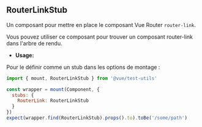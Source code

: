 ## RouterLinkStub


Un composant pour mettre en place le composant Vue Router `router-link`.

Vous pouvez utiliser ce composant pour trouver un composant router-link dans l'arbre de rendu.


- **Usage:**

Pour le définir comme un stub dans les options de montage :


```js
import { mount, RouterLinkStub } from '@vue/test-utils'

const wrapper = mount(Component, {
  stubs: {
    RouterLink: RouterLinkStub
  }
})
expect(wrapper.find(RouterLinkStub).props().to).toBe('/some/path')
```
